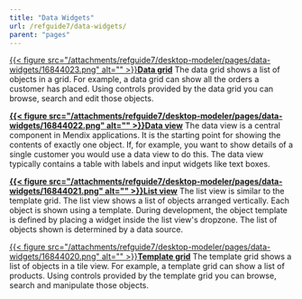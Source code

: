 ```yaml
---
title: "Data Widgets"
url: /refguide7/data-widgets/
parent: "pages"
---
```



[{{< figure src="/attachments/refguide7/desktop-modeler/pages/data-widgets/16844023.png" alt="" >}}](/refguide7/data-grid/)**[Data grid](/refguide7/data-grid/)**
The data grid shows a list of objects in a grid. For example, a data grid can show all the orders a customer has placed. Using controls provided by the data grid you can browse, search and edit those objects.



**[{{< figure src="/attachments/refguide7/desktop-modeler/pages/data-widgets/16844022.png" alt="" >}}](/refguide7/data-view/)[Data view](/refguide7/data-view/)**
The data view is a central component in Mendix applications. It is the starting point for showing the contents of exactly one object. If, for example, you want to show details of a single customer you would use a data view to do this. The data view typically contains a table with labels and input widgets like text boxes.



**[{{< figure src="/attachments/refguide7/desktop-modeler/pages/data-widgets/16844021.png" alt="" >}}](/refguide7/list-view/)[List view](/refguide7/list-view/)**
The list view is similar to the template grid. The list view shows a list of objects arranged vertically. Each object is shown using a template. During development, the object template is defined by placing a widget inside the list view's dropzone. The list of objects shown is determined by a data source.



[{{< figure src="/attachments/refguide7/desktop-modeler/pages/data-widgets/16844020.png" alt="" >}}](/refguide7/template-grid/)**[Template grid](/refguide7/template-grid/)**
The template grid shows a list of objects in a tile view. For example, a template grid can show a list of products. Using controls provided by the template grid you can browse, search and manipulate those objects.

